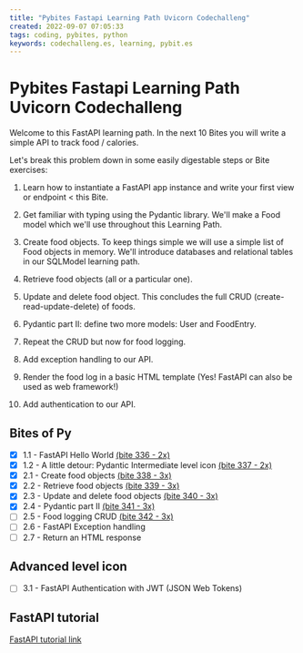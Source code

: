 ```yaml
---
title: "Pybites Fastapi Learning Path Uvicorn Codechalleng"
created: 2022-09-07 07:05:33
tags: coding, pybites, python
keywords: codechalleng.es, learning, pybit.es
---
```


# Pybites Fastapi Learning Path Uvicorn Codechalleng

Welcome to this FastAPI learning path. In the next 10 Bites you will write a simple API to track food / calories.

Let's break this problem down in some easily digestable steps or Bite exercises:

1. Learn how to instantiate a FastAPI app instance and write your first view or endpoint < this Bite.

2. Get familiar with typing using the Pydantic library. We'll make a Food model which we'll use throughout this Learning Path.

3. Create food objects. To keep things simple we will use a simple list of Food objects in memory. We'll introduce databases and relational tables in our SQLModel learning path.

4. Retrieve food objects (all or a particular one).

5. Update and delete food object. This concludes the full CRUD (create-read-update-delete) of foods.

6. Pydantic part II: define two more models: User and FoodEntry.

7. Repeat the CRUD but now for food logging.

8. Add exception handling to our API.

9. Render the food log in a basic HTML template (Yes! FastAPI can also be used as web framework!)

10. Add authentication to our API.

## Bites of Py

- [x] 1.1 - FastAPI Hello World [(bite 336 - 2x)](https://codechalleng.es/bites/336/)
- [x] 1.2 - A little detour: Pydantic Intermediate level icon [(bite 337 - 2x)](https://codechalleng.es/bites/337/)
- [x] 2.1 - Create food objects [(bite 338 - 3x)](https://codechalleng.es/bites/338/)
- [x] 2.2 - Retrieve food objects [(bite 339 - 3x)](https://codechalleng.es/bites/339/)
- [x] 2.3 - Update and delete food objects [(bite 340 - 3x)](https://codechalleng.es/bites/340/)
- [x] 2.4 - Pydantic part II [(bite 341 - 3x)](https://codechalleng.es/bites/341/)
- [ ] 2.5 - Food logging CRUD [(bite 342 - 3x)](https://codechalleng.es/bites/342/)
- [ ] 2.6 - FastAPI Exception handling
- [ ] 2.7 - Return an HTML response

## Advanced level icon

- [ ] 3.1 - FastAPI Authentication with JWT (JSON Web Tokens)

## FastAPI tutorial

[FastAPI tutorial link](https://fastapi.tiangolo.com/tutorial/)
